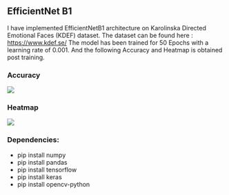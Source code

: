 ## EfficientNet B1

I have implemented EfficientNetB1 architecture on Karolinska Directed Emotional Faces (KDEF) dataset. The dataset can be found here : https://www.kdef.se/
The model has been trained for 50 Epochs with a learning rate of 0.001. And the following Accuracy and Heatmap is obtained post training.

### Accuracy
![](https://github.com/infiniteoverflow/Face-X/blob/efficientNetb1/Recognition-Algorithms/Recognition%20using%20Efficient%20Net%20B1/accuracy.png)

### Heatmap
![](https://github.com/infiniteoverflow/Face-X/blob/efficientNetb1/Recognition-Algorithms/Recognition%20using%20Efficient%20Net%20B1/heatmap.png)

### Dependencies:
* pip install numpy
* pip install pandas
* pip install tensorflow
* pip install keras
* pip install opencv-python
